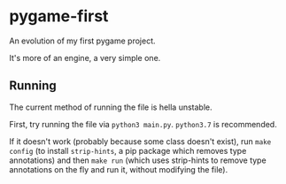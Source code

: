 # pygame-first

An evolution of my first pygame project.

It's more of an engine, a very simple one.

## Running

The current method of running the file is hella unstable.

First, try running the file via `python3 main.py`. `python3.7` is recommended.

If it doesn't work (probably because some class doesn't exist), run `make config` (to install `strip-hints`, a pip package which removes type annotations) and then `make run` (which uses strip-hints to remove type annotations on the fly and run it, without modifying the file).
